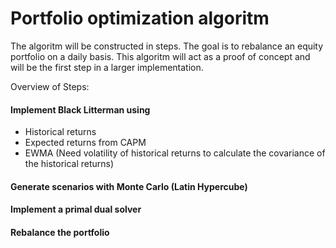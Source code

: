 # Portfolio optimization algoritm
The algoritm will be constructed in steps. The goal is to rebalance an equity portfolio on a daily basis.
This algoritm will act as a proof of concept and will be the first step in a larger implementation.

Overview of Steps:
#### Implement Black Litterman using 
* Historical returns 
* Expected returns from CAPM
* EWMA (Need volatility of historical returns to calculate the covariance of the historical returns)

#### Generate scenarios with Monte Carlo (Latin Hypercube)

#### Implement a primal dual solver

#### Rebalance the portfolio
